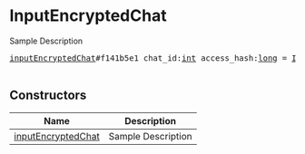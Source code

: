 # InputEncryptedChat

Sample Description

<pre>
<a href="../constructor/inputEncryptedChat">inputEncryptedChat</a>#f141b5e1 chat_id:<a href="../type/int.md">int</a> access_hash:<a href="../type/long.md">long</a> = <a href="../type/InputEncryptedChat.md">InputEncryptedChat</a>;

</pre>

## Constructors

| Name | Description |
|------|-------------|
| [inputEncryptedChat](../constructor/inputEncryptedChat.md) | Sample Description |

